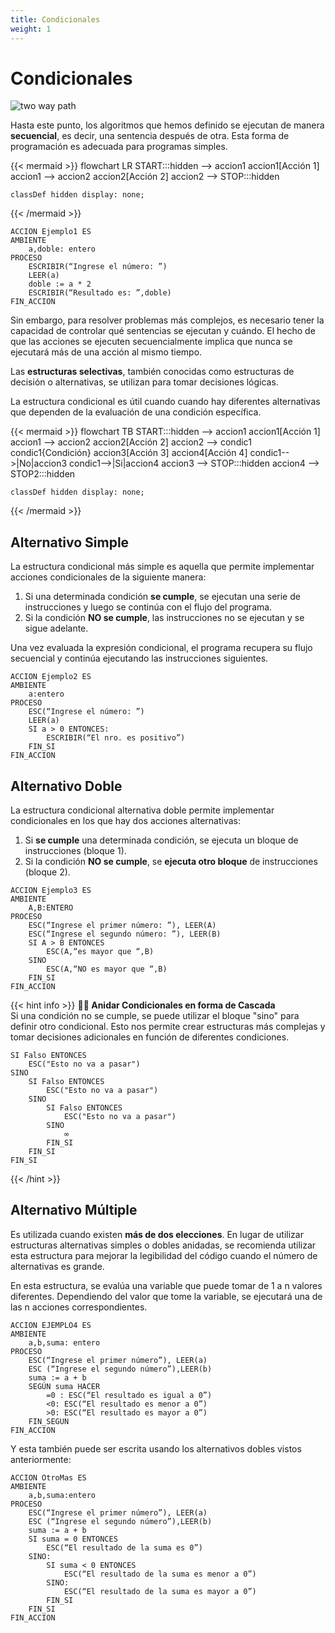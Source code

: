 ```yaml
---
title: Condicionales
weight: 1
---
```


# Condicionales

![two way path](/aed-docs/images/two-way-path.jpg)

Hasta este punto, los algoritmos que hemos definido se ejecutan de manera **secuencial**, es decir, una sentencia después de otra. Esta forma de programación es adecuada para programas simples.

{{< mermaid >}}
flowchart LR
    START:::hidden --> accion1
    accion1[Acción 1]
    accion1 --> accion2
    accion2[Acción 2]
    accion2 --> STOP:::hidden

    classDef hidden display: none;
  
{{< /mermaid >}}

```
ACCION Ejemplo1 ES
AMBIENTE
    a,doble: entero
PROCESO
    ESCRIBIR(“Ingrese el número: ”)
    LEER(a)
    doble := a * 2
    ESCRIBIR(“Resultado es: ”,doble)
FIN_ACCION
```

Sin embargo, para resolver problemas más complejos, es necesario tener la capacidad de controlar qué sentencias se ejecutan y cuándo. El hecho de que las acciones se ejecuten secuencialmente implica que nunca se ejecutará más de una acción al mismo tiempo.

Las **estructuras selectivas**, también conocidas como estructuras de decisión o alternativas, se utilizan para tomar decisiones lógicas.

La estructura condicional es útil cuando cuando hay diferentes alternativas que dependen de la evaluación de una condición específica.


{{< mermaid >}}
flowchart TB
    START:::hidden --> accion1
    accion1[Acción 1]
    accion1 --> accion2
    accion2[Acción 2]
    accion2 --> condic1
    condic1{Condición}
    accion3[Acción 3]
    accion4[Acción 4]
    condic1-->|No|accion3
    condic1-->|Si|accion4
    accion3 --> STOP:::hidden
    accion4 --> STOP2:::hidden

    classDef hidden display: none;
  
{{< /mermaid >}}

## Alternativo Simple

La estructura condicional más simple es aquella que permite implementar acciones condicionales de la siguiente manera:

1. Si una determinada condición **se cumple**, se ejecutan una serie de instrucciones y luego se continúa con el flujo del programa.
2. Si la condición **NO se cumple**, las instrucciones no se ejecutan y se sigue adelante.

Una vez evaluada la expresión condicional, el programa recupera su flujo secuencial y continúa ejecutando las instrucciones siguientes.

```
ACCION Ejemplo2 ES
AMBIENTE
    a:entero
PROCESO
    ESC(“Ingrese el número: ”)
    LEER(a)
    SI a > 0 ENTONCES:
        ESCRIBIR(“El nro. es positivo”)
    FIN_SI
FIN_ACCION
```

## Alternativo Doble

La estructura condicional alternativa doble permite implementar condicionales en los que hay dos acciones alternativas:

1. Si **se cumple** una determinada condición, se ejecuta un bloque de instrucciones (bloque 1).
2. Si la condición **NO se cumple**, se **ejecuta otro bloque** de instrucciones (bloque 2).

```
ACCION Ejemplo3 ES
AMBIENTE
    A,B:ENTERO
PROCESO
    ESC(“Ingrese el primer número: ”), LEER(A)
    ESC(“Ingrese el segundo número: ”), LEER(B)
    SI A > B ENTONCES
        ESC(A,“es mayor que “,B)
    SINO
        ESC(A,“NO es mayor que “,B)
    FIN_SI
FIN_ACCION
```

{{< hint info >}}
**💁‍♂️ Anidar Condicionales en forma de Cascada**  
Si una condición no se cumple, se puede utilizar el bloque "sino" para definir otro condicional. Esto nos permite crear estructuras más complejas y tomar decisiones adicionales en función de diferentes condiciones.

```
SI Falso ENTONCES
    ESC("Esto no va a pasar")
SINO
    SI Falso ENTONCES
        ESC("Esto no va a pasar")
    SINO
        SI Falso ENTONCES
            ESC("Esto no va a pasar")
        SINO
            ∞
        FIN_SI
    FIN_SI
FIN_SI
```

{{< /hint >}}

## Alternativo Múltiple

Es utilizada cuando existen **más de dos elecciones**. En lugar de utilizar estructuras alternativas simples o dobles anidadas, se recomienda utilizar esta estructura para mejorar la legibilidad del código cuando el número de alternativas es grande.

En esta estructura, se evalúa una variable que puede tomar de 1 a n valores diferentes. Dependiendo del valor que tome la variable, se ejecutará una de las n acciones correspondientes.

```
ACCION EJEMPLO4 ES
AMBIENTE
    a,b,suma: entero
PROCESO
    ESC(“Ingrese el primer número”), LEER(a)
    ESC (“Ingrese el segundo número”),LEER(b)
    suma := a + b
    SEGÚN suma HACER
        =0 : ESC(“El resultado es igual a 0”)
        <0: ESC(“El resultado es menor a 0”)
        >0: ESC(“El resultado es mayor a 0”)
    FIN_SEGUN
FIN_ACCION
```

Y esta también puede ser escrita usando los alternativos dobles vistos anteriormente:

```
ACCION OtroMas ES
AMBIENTE
    a,b,suma:entero
PROCESO
    ESC(“Ingrese el primer número”), LEER(a)
    ESC (“Ingrese el segundo número”),LEER(b)
    suma := a + b
    SI suma = 0 ENTONCES
        ESC(“El resultado de la suma es 0”)
    SINO:
        SI suma < 0 ENTONCES
            ESC(“El resultado de la suma es menor a 0”)
        SINO:
            ESC(“El resultado de la suma es mayor a 0”)
        FIN_SI
    FIN_SI
FIN_ACCION
```